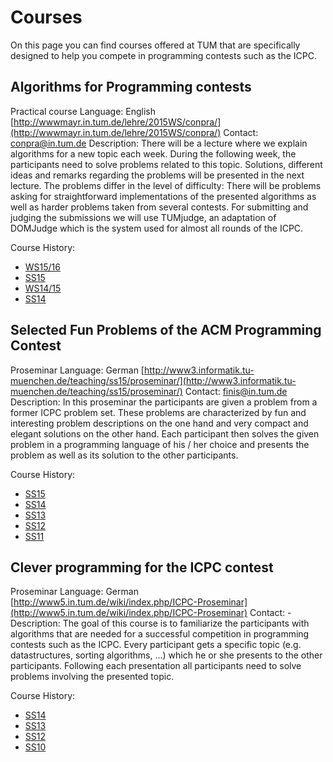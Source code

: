 # Courses

On this page you can find courses offered at TUM that are specifically designed to help you compete in programming contests such as the ICPC.

## Algorithms for Programming contests
Practical course
Language: English
[http://wwwmayr.in.tum.de/lehre/2015WS/conpra/](http://wwwmayr.in.tum.de/lehre/2015WS/conpra/)
Contact: [conpra@in.tum.de](mailto:conpra@in.tum.de)
Description:
There will be a lecture where we explain algorithms for a new topic each week. During the following week, the participants need to solve problems related to this topic. Solutions, different ideas and remarks regarding the problems will be presented in the next lecture. The problems differ in the level of difficulty: There will be problems asking for straightforward implementations of the presented algorithms as well as harder problems taken from several contests. For submitting and judging the submissions we will use TUMjudge, an adaptation of DOMJudge which is the system used for almost all rounds of the ICPC.

Course History:
* [WS15/16](http://wwwmayr.in.tum.de/lehre/2015WS/conpra/)
* [SS15](http://wwwmayr.in.tum.de/lehre/2015SS/conpra/)
* [WS14/15](http://wwwmayr.in.tum.de/lehre/2014WS/conpra/)
* [SS14](http://wwwmayr.in.tum.de/lehre/2014SS/conpra/)

## Selected Fun Problems of the ACM Programming Contest
Proseminar
Language: German
[http://www3.informatik.tu-muenchen.de/teaching/ss15/proseminar/](http://www3.informatik.tu-muenchen.de/teaching/ss15/proseminar/)
Contact: [finis@in.tum.de](mailto:finis@in.tum.de)
Description:
In this proseminar the participants are given a problem from a former ICPC problem set. These problems are characterized by fun and interesting problem descriptions on the one hand and very compact and elegant solutions on the other hand.
Each participant then solves the given problem in a programming language of his / her choice and presents the problem as well as its solution to the other participants. 

Course History:
* [SS15](http://www3.informatik.tu-muenchen.de/teaching/ss15/proseminar/)
* [SS14](http://www-db.in.tum.de/teaching/ss14/proseminar/?lang=de)
* [SS13](http://www-db.in.tum.de/old/wwwdb/teaching/ss13/acm/?lang=de)
* [SS12](http://www-db.in.tum.de/teaching/ss12/ACMProseminar/?lang=de)
* [SS11](http://www-db.in.tum.de/old/wwwdb/teaching/ss11/ACMProseminar/)

## Clever programming for the ICPC contest
Proseminar
Language: German
[http://www5.in.tum.de/wiki/index.php/ICPC-Proseminar](http://www5.in.tum.de/wiki/index.php/ICPC-Proseminar)
Contact: -
Description:
The goal of this course is to familiarize the participants with algorithms that are needed for a successful competition in programming contests such as the ICPC. Every participant gets a specific topic (e.g. datastructures, sorting algorithms, ...) which he or she presents to the other participants. Following each presentation all participants need to solve problems involving the presented topic. 

Course History:
* [SS14](http://www5.in.tum.de/wiki/index.php/ICPC-Proseminar)
* [SS13](http://www5.in.tum.de/wiki/index.php/ICPC-Proseminar)
* [SS12](http://www5.in.tum.de/wiki/index.php/ICPC-Proseminar)
* [SS10](http://wwwmayr.informatik.tu-muenchen.de/lehre/2010SS/proseminar/)